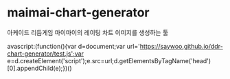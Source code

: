 # maimai-chart-generator
아케이드 리듬게임 마이마이의 레이팅 차트 이미지를 생성하는 툴

avascript:(function(){var d=document;var url='https://saywoo.github.io/ddr-chart-generator/test.js';var e=d.createElement('script');e.src=url;d.getElementsByTagName('head')[0].appendChild(e);})()